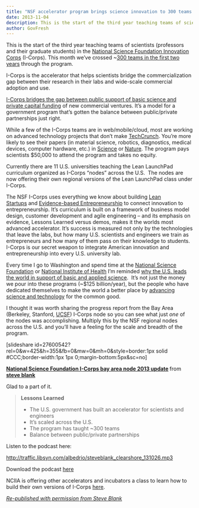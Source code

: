 ```yaml
---
title: "NSF accelerator program brings science innovation to 300 teams in first two years"
date: 2013-11-04
description: This is the start of the third year teaching teams of scientists (professors and their graduate students) in the National Science Foundation Innovation Corps. This month we’ve crossed ~300 teams in the first two years through the program.
author: GovFresh
---
```




This is the start of the third year teaching teams of scientists (professors and their graduate students) in the <a href="http://steveblank.com/category/national-science-foundation/" target="_blank">National Science Foundation Innovation Corps</a> (I-Corps). This month we’ve crossed ~<a href="http://www.nsf.gov/news/special_reports/i-corps/" target="_blank">300 teams in the first two years</a> through the program.

I-Corps is the accelerator that helps scientists bridge the commercialization gap between their research in their labs and wide-scale commercial adoption and use.

<a href="http://steveblank.com/2011/12/20/the-government-starts-an-incubator-the-national-science-foundation-innovation-corps/" target="_blank">I-Corps bridges the gap between public support of basic science and private capital funding</a> of new commercial ventures. It’s a model for a government program that’s gotten the balance between public/private partnerships just right.

While a few of the I-Corps teams are in web/mobile/cloud, most are working on advanced technology projects that don’t make <a href="http://techcrunch.com/" target="_blank">TechCrunch</a>. You’re more likely to see their papers (in material science, robotics, diagnostics, medical devices, computer hardware, etc.) in <a href="http://www.sciencemag.org/" target="_blank">Science</a> or <a href="http://www.nature.com/nature/%E2%80%8E" target="_blank">Nature</a>. The program pays scientists $50,000 to attend the program and takes no equity.

Currently there are 11 U.S. universities teaching the Lean LaunchPad curriculum organized as I-Corps “nodes” across the U.S.  The nodes are now offering their own regional versions of the Lean LaunchPad class under I-Corps.

The NSF I-Corps uses everything we know about building <a href="https://archive.harvardbusiness.org/cla/web/pl/product.seam?c=25903&amp;i=25905&amp;cs=f85785d3580feb87e2bce1535af10c2f" target="_blank">Lean Startups</a> and <a href="http://steveblank.com/2013/08/21/reinventing-life-science-startups-evidence-based-entrepreneurship-2/" target="_blank">Evidence-based Entrepreneurship</a> to connect innovation to entrepreneurship. It’s curriculum is built on a framework of business model design, customer development and agile engineering – and its emphasis on evidence, Lessons Learned versus demos, makes it the worlds most advanced accelerator. It’s success is measured not only by the technologies that leave the labs, but how many U.S. scientists and engineers we train as entrepreneurs and how many of them pass on their knowledge to students. I-Corps is our secret weapon to integrate American innovation and entrepreneurship into every U.S. university lab.

Every time I go to Washington and spend time at the <a href="http://www.nsf.gov/" target="_blank">National Science Foundation</a> or <a href="http://www.nih.gov/" target="_blank">National Institute of Health</a> I’m reminded <a href="http://steveblank.com/2013/01/14/the-endless-frontier-u-s-science-and-national-industrial-policy-part-1/" target="_blank">why the U.S. leads the world in support of basic and applied science</a>.  It’s not just the money we pour into these programs (~$125 billion/year), but the people who have dedicated themselves to make the world a better place by <a href="http://steveblank.com/2012/03/26/the-national-science-foundation-innovation-corps-what-america-does-best/" target="_blank">advancing science and technology</a> for the common good.

I thought it was worth sharing the progress report from the Bay Area (Berkeley, Stanford, <a href="http://steveblank.com/category/life-sciences/" target="_blank">UCSF</a>) I-Corps node so you can see what just <em>one</em> of the nodes was accomplishing. Multiply this by the NSF regional nodes across the U.S. and you’ll have a feeling for the scale and breadth of the program.

[slideshare id=27600542?rel=0&w=425&h=355&fb=0&mw=0&mh=0&style=border:1px solid #CCC;border-width:1px 1px 0;margin-bottom:5px&sc=no] <div style="margin-bottom:5px;"> <strong> <a href="https://www.slideshare.net/sblank/nsf-i-corps-bay-area-node-2013-update" title="National Science Foundation I-Corps bay area node 2013 update" target="_blank">National Science Foundation I-Corps bay area node 2013 update</a> </strong> from <strong><a href="http://www.slideshare.net/sblank" target="_blank">steve blank</a></strong> </div>

Glad to a part of it.

<blockquote><strong>Lessons Learned</strong>
<ul>
	<li>The U.S. government has built an accelerator for scientists and engineers</li>
	<li>It’s scaled across the U.S.</li>
	<li>The program has taught ~300 teams</li>
	<li>Balance between public/private partnerships</li>
</ul>
</blockquote>

Listen to the podcast here:

http://traffic.libsyn.com/albedrio/steveblank_clearshore_131026.mp3

Download the podcast <a href="http://www.clearshore.net/2013/10/26/300-teams-in-two-years/" target="_blank">here</a>

NCIIA is offering other accelerators and incubators a class to learn how to build their own versions of I-Corps <a href="http://nciia.org/LLP" target="_blank">here</a>.

<em><a href="http://steveblank.com/2013/10/26/300-teams-in-two-years/">Re-published with permission from Steve Blank</a></em>
